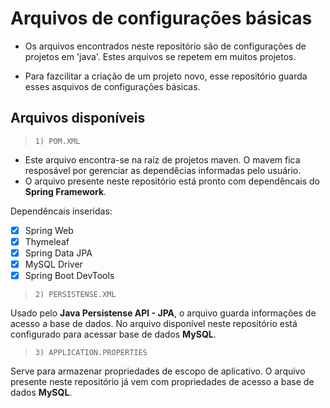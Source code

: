 
# Arquivos de configurações básicas

- Os arquivos encontrados neste repositório são de configurações de projetos em 'java'. Estes arquivos se repetem  em muitos projetos.

- Para fazcilitar a criação de um projeto novo, esse repositório guarda esses asquivos de configurações básicas.

## Arquivos disponíveis

> `1) POM.XML`

- Este arquivo encontra-se na raíz de projetos maven. O mavem fica resposável por gerenciar as dependêcias informadas pelo usuário.
- O arquivo presente neste repositório está pronto com dependêncais do __Spring Framework__.

Dependêncais inseridas:
- [x] Spring Web
- [x] Thymeleaf
- [x] Spring Data JPA
- [x] MySQL Driver
- [x] Spring Boot DevTools

> `2) PERSISTENSE.XML`

Usado pelo __Java Persistense API - JPA__, o arquivo guarda informações de acesso a base de dados. No arquivo disponível neste repositório está configurado para acessar base de dados __MySQL__.

> `3) APPLICATION.PROPERTIES`

Serve para armazenar propriedades de escopo de aplicativo. O arquivo presente neste repositório já vem com propriedades de acesso a base de dados __MySQL__.
